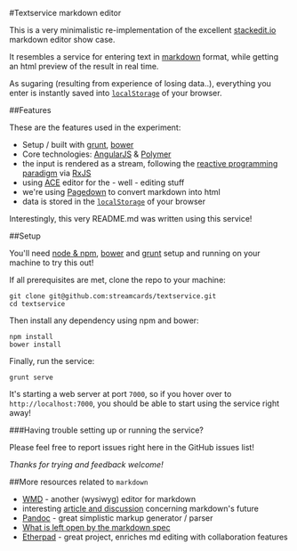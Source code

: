 #Textservice markdown editor

This is a very minimalistic re-implementation of the excellent [stackedit.io][0] markdown editor show case.

It resembles a service for entering text in [markdown][12] format, while getting an html preview of the result in real time.

As sugaring (resulting from experience of losing data..), everything you enter is instantly saved into [`localStorage`][17] of your browser.

##Features

These are the features used in the experiment:

* Setup / built with [grunt][13], [bower][14]
* Core technologies: [AngularJS][10] & [Polymer][11]
* the input is rendered as a stream, following the [reactive programming paradigm][15] via [RxJS][16]
* using [ACE][1] editor for the - well - editing stuff
* we're using [Pagedown][4] to convert markdown into html
* data is stored in the [`localStorage`][17] of your browser

Interestingly, this very README.md was written using this service!

##Setup

You'll need [node & npm][18], [bower][14] and [grunt][13] setup and running on your machine to try this out!

If all prerequisites are met, clone the repo to your machine:

    git clone git@github.com:streamcards/textservice.git
    cd textservice

Then install any dependency using npm and bower:

    npm install
    bower install
    
Finally, run the service:

    grunt serve
    
It's starting a web server at port `7000`, so if you hover over to `http://localhost:7000`, you should be able to start using the service right away!

###Having trouble setting up or running the service?

Please feel free to report issues right here in the GitHub issues list!

*Thanks for trying and feedback welcome!*

##More resources related to `markdown`

* [WMD][5] - another (wysiwyg) editor for markdown
* interesting [article and discussion][6] concerning markdown's future
* [Pandoc][7] - great simplistic markup generator / parser
* [What is left open by the markdown spec][8]
* [Etherpad][9] - great project, enriches md editing with collaboration features

[0]: https://stackedit.io/
[1]: http://ace.c9.io/
[2]: https://help.github.com/articles/github-flavored-markdown
[3]: https://github.com/benweet/stackedit
[4]: https://code.google.com/p/pagedown/
[5]: http://code.google.com/p/wmd/
[6]: http://blog.codinghorror.com/the-future-of-markdown/
[7]: http://johnmacfarlane.net/pandoc
[8]: http://johnmacfarlane.net/babelmark2/faq.html#what-are-some-big-questions-that-the-markdown-spec-does-not-answer
[9]: http://etherpad.org/
[10]: https://angularjs.org/
[11]: http://www.polymer-project.org/
[12]: http://daringfireball.net/projects/markdown/syntax
[13]: http://gruntjs.com/
[14]: http://bower.io/
[15]: https://gist.github.com/staltz/868e7e9bc2a7b8c1f754
[16]: https://github.com/Reactive-Extensions/RxJS
[17]: https://developer.mozilla.org/en-US/docs/Web/Guide/API/DOM/Storage
[18]: http://nodejs.org/
